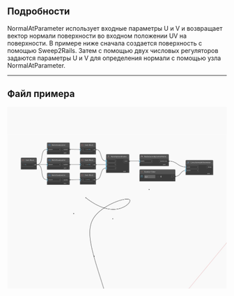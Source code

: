 ## Подробности
NormalAtParameter использует входные параметры U и V и возвращает вектор нормали поверхности во входном положении UV на поверхности. В примере ниже сначала создается поверхность с помощью Sweep2Rails. Затем с помощью двух числовых регуляторов задаются параметры U и V для определения нормали с помощью узла NormalAtParameter.
___
## Файл примера

![NormalAtParameter](./Autodesk.DesignScript.Geometry.Curve.NormalAtParameter_img.jpg)

